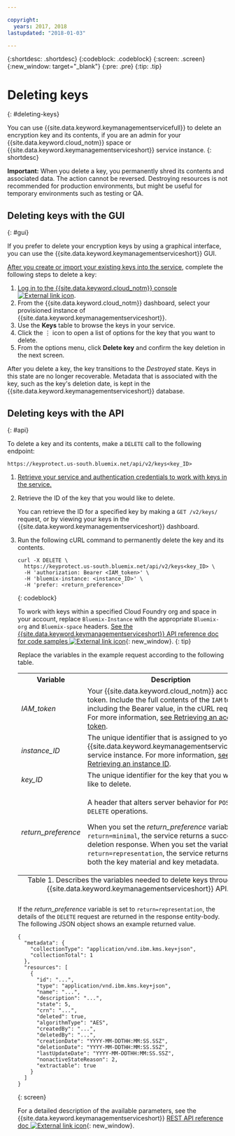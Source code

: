 ```yaml
---

copyright:
  years: 2017, 2018
lastupdated: "2018-01-03"

---
```


{:shortdesc: .shortdesc}
{:codeblock: .codeblock}
{:screen: .screen}
{:new_window: target="_blank"}
{:pre: .pre}
{:tip: .tip}

# Deleting keys
{: #deleting-keys}

You can use {{site.data.keyword.keymanagementservicefull}} to delete an encryption key and its contents, if you are an admin for your {{site.data.keyword.cloud_notm}} space or {{site.data.keyword.keymanagementserviceshort}} service instance.
{: shortdesc}

**Important:** When you delete a key, you permanently shred its contents and associated data. The action cannot be reversed. Destroying resources is not recommended for production environments, but might be useful for temporary environments such as testing or QA.

## Deleting keys with the GUI
{: #gui}

If you prefer to delete your encryption keys by using a graphical interface, you can use the {{site.data.keyword.keymanagementserviceshort}} GUI.

[After you create or import your existing keys into the service](/docs/services/keymgmt/keyprotect_create_keys.html), complete the following steps to delete a key:

1. [Log in to the {{site.data.keyword.cloud_notm}} console ![External link icon](../../icons/launch-glyph.svg "External link icon")](https://console.bluemix.net/).
2. From the {{site.data.keyword.cloud_notm}} dashboard, select your provisioned instance of {{site.data.keyword.keymanagementserviceshort}}.
3. Use the **Keys** table to browse the keys in your service.
4. Click the ⋮ icon to open a list of options for the key that you want to delete.
5. From the options menu, click **Delete key** and confirm the key deletion in the next screen.

After you delete a key, the key transitions to the _Destroyed_ state. Keys in this state are no longer recoverable. Metadata that is associated with the key, such as the key's deletion date, is kept in the {{site.data.keyword.keymanagementserviceshort}} database.

## Deleting keys with the API
{: #api}

To delete a key and its contents, make a `DELETE` call to the following endpoint:

```
https://keyprotect.us-south.bluemix.net/api/v2/keys<key_ID>
```

1. [Retrieve your service and authentication credentials to work with keys in the service.](/docs/services/keymgmt/keyprotect_authentication.html)

2. Retrieve the ID of the key that you would like to delete.

    You can retrieve the ID for a specified key by making a `GET /v2/keys/` request, or by viewing your keys in the {{site.data.keyword.keymanagementserviceshort}} dashboard.

3. Run the following cURL command to permanently delete the key and its contents.

    ```cURL
    curl -X DELETE \
      https://keyprotect.us-south.bluemix.net/api/v2/keys<key_ID> \
      -H 'authorization: Bearer <IAM_token>' \
      -H 'bluemix-instance: <instance_ID>' \
      -H 'prefer: <return_preference>'
    ```
    {: codeblock}
  
    To work with keys within a specified Cloud Foundry org and space in your account, replace `Bluemix-Instance` with the appropriate `Bluemix-org` and `Bluemix-space` headers. [See the {{site.data.keyword.keymanagementserviceshort}} API reference doc for code samples ![External link icon](../../icons/launch-glyph.svg "External link icon")](https://console.ng.bluemix.net/apidocs/639){: new_window}.
    {: tip}

    Replace the variables in the example request according to the following table.
    <table>
      <tr>
        <th>Variable</th>
        <th>Description</th>
      </tr>
      <tr>
        <td><em>IAM_token</em></td>
        <td>Your {{site.data.keyword.cloud_notm}} access token. Include the full contents of the <code>IAM</code> token, including the Bearer value, in the cURL request. For more information, <a href="/docs/services/keymgmt/keyprotect_authentication.html#retrieve_token">see Retrieving an access token</a>.</td>
      </tr>
      <tr>
        <td><em>instance_ID</em></td>
        <td>The unique identifier that is assigned to your {{site.data.keyword.keymanagementserviceshort}} service instance. For more information, <a href="/docs/services/keymgmt/keyprotect_authentication.html#retrieve_instance_ID">see Retrieving an instance ID</a>.</td>
      </tr>
      <tr>
        <td><em>key_ID</em></td>
        <td>The unique identifier for the key that you would like to delete.</td>
      </tr>
      <tr>
      <tr>
        <td><em>return_preference</em></td>
        <td><p>A header that alters server behavior for <code>POST</code> and <code>DELETE</code> operations.</p><p>When you set the <em>return_preference</em> variable to <code>return=minimal</code>, the service returns a successful deletion response. When you set the variable to <code>return=representation</code>, the service returns the both the key material and key metadata.</p></td>
      </tr>
      <caption style="caption-side:bottom;">Table 1. Describes the variables needed to delete keys through the {{site.data.keyword.keymanagementserviceshort}} API.</caption>
    </table>

    If the _return_preference_ variable is set to `return=representation`, the details of the `DELETE` request are returned in the response entity-body. <!--After you delete a key, it enters the `Deactivated` key state. After 24 hours, if a key is not reinstated, the key transitions to the `Destroyed` state. The key contents are permanently erased and no longer accessible.--> The following JSON object shows an example returned value.
    ```
    {
      "metadata": {
        "collectionType": "application/vnd.ibm.kms.key+json",
        "collectionTotal": 1
      },
      "resources": [
        {
          "id": "...",
          "type": "application/vnd.ibm.kms.key+json",
          "name": "...",
          "description": "...",
          "state": 5,
          "crn": "...",
          "deleted": true,
          "algorithmType": "AES",
          "createdBy": "...",
          "deletedBy": "...",
          "creationDate": "YYYY-MM-DDTHH:MM:SS.SSZ",
          "deletionDate": "YYYY-MM-DDTHH:MM:SS.SSZ",
          "lastUpdateDate": "YYYY-MM-DDTHH:MM:SS.SSZ",
          "nonactiveStateReason": 2,
          "extractable": true
        }
      ]
    }
    ```
    {: screen}

    For a detailed description of the available parameters, see the {{site.data.keyword.keymanagementserviceshort}} [REST API reference doc ![External link icon](../../icons/launch-glyph.svg "External link icon")](https://console.ng.bluemix.net/apidocs/639){: new_window}.